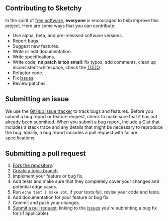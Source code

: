 ## Contributing to Sketchy
In the spirit of [free software][free-sw], **everyone** is encouraged to help
improve this project. Here are some ways that  *you* can contribute:

* Use alpha, beta, and pre-released software versions.
* Report bugs.
* Suggest new features.
* Write or edit documentation.
* Write specifications.
* Write code; **no patch is too small**: fix typos, add comments, clean up
  inconsistent whitespace, check the [TODO](TODO.md).
* Refactor code.
* Fix [issues][].
* Review patches.

## Submitting an issue
We use the [GitHub issue tracker][issues] to track bugs and features. Before
you submit a bug report or feature request, check to make sure that it has not
already been submitted. When you submit a bug report, include
a [Gist][] that includes a stack trace and any details that might be necessary
to reproduce the bug. Ideally, a bug report includes a pull request with
failure specifications.

## Submitting a pull request
1. [Fork the repository][fork].
2. [Create a topic branch][branch].
3. Implement your feature or bug fix.
4. Add tests and make sure that they completely cover your changes and potential edge cases.
5. Run `echo test | make sbt`. If your tests fail, revise your code and tests.
6. Add documentation for your feature or bug fix.
7. Commit and push your changes.
8. [Submit a pull request][pr], linking to the [issues][] you're submitting a bug fix for (if applicable).

<!-- Alphabetize list: -->
[branch]: http://learn.github.com/p/branching.html
[fork]: http://help.github.com/fork-a-repo
[free-sw]: http://www.fsf.org/licensing/essays/free-sw.html
[gist]: https://gist.github.com
[issues]: https://github.com/soundcloud/sketchy-core/issues
[pr]: http://help.github.com/send-pull-requests
